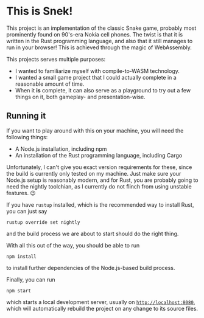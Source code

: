 This is Snek!
=============

This project is an implementation of the classic Snake game,
probably most prominently found on 90's-era Nokia cell phones.
The twist is that it is written in the Rust programming language,
and also that it still manages to run in your browser!
This is achieved through the magic of WebAssembly.

This projects serves multiple purposes:

- I wanted to familiarize myself
  with compile-to-WASM technology.
- I wanted a small game project
  that I could actually complete
  in a reasonable amount of time.
- When it **is** complete,
  it can also serve as a playground
  to try out a few things on it,
  both gameplay- and presentation-wise.

Running it
----------

If you want to play around with this on your machine,
you will need the following things:

- A Node.js installation,
  including npm
- An installation of the Rust programming language,
  including Cargo

Unfortunately, I can't give you exact version requirements for these,
since the build is currently only tested on my machine.
Just make sure your Node.js setup is reasonably modern,
and for Rust, you are probably going to need the nightly toolchian,
as I currently do not flinch from using unstable features. :wink:

If you have `rustup` installed,
which is the recommended way to install Rust,
you can just say

    rustup override set nightly

and the build process we are about to start
should do the right thing.

With all this out of the way,
you should be able to run

    npm install

to install further dependencies
of the Node.js-based build process.

Finally, you can run

    npm start

which starts a local development server,
usually on [`http://localhost:8080`](http://localhost:8080),
which will automatically rebuild the project
on any change to its source files.

